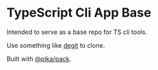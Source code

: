 # TypeScript Cli App Base

Intended to serve as a base repo for TS cli tools.

Use something like [degit] to clone.

Built with [@pika/pack].

[@pika/pack]: https://github.com/pikapkg/pack
[degit]: https://www.npmjs.com/package/degit
